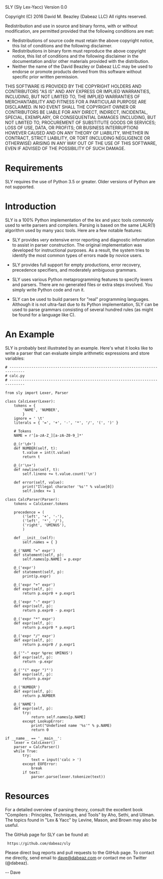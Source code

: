 SLY (Sly Lex-Yacc)                   Version 0.0

Copyright (C) 2016
David M. Beazley (Dabeaz LLC)
All rights reserved.

Redistribution and use in source and binary forms, with or without
modification, are permitted provided that the following conditions are
met:

* Redistributions of source code must retain the above copyright notice,
  this list of conditions and the following disclaimer.  
* Redistributions in binary form must reproduce the above copyright notice, 
  this list of conditions and the following disclaimer in the documentation
  and/or other materials provided with the distribution.  
* Neither the name of the David Beazley or Dabeaz LLC may be used to
  endorse or promote products derived from this software without
  specific prior written permission. 

THIS SOFTWARE IS PROVIDED BY THE COPYRIGHT HOLDERS AND CONTRIBUTORS
"AS IS" AND ANY EXPRESS OR IMPLIED WARRANTIES, INCLUDING, BUT NOT
LIMITED TO, THE IMPLIED WARRANTIES OF MERCHANTABILITY AND FITNESS FOR
A PARTICULAR PURPOSE ARE DISCLAIMED. IN NO EVENT SHALL THE COPYRIGHT
OWNER OR CONTRIBUTORS BE LIABLE FOR ANY DIRECT, INDIRECT, INCIDENTAL,
SPECIAL, EXEMPLARY, OR CONSEQUENTIAL DAMAGES (INCLUDING, BUT NOT
LIMITED TO, PROCUREMENT OF SUBSTITUTE GOODS OR SERVICES; LOSS OF USE,
DATA, OR PROFITS; OR BUSINESS INTERRUPTION) HOWEVER CAUSED AND ON ANY
THEORY OF LIABILITY, WHETHER IN CONTRACT, STRICT LIABILITY, OR TORT
(INCLUDING NEGLIGENCE OR OTHERWISE) ARISING IN ANY WAY OUT OF THE USE
OF THIS SOFTWARE, EVEN IF ADVISED OF THE POSSIBILITY OF SUCH DAMAGE.

Requirements
============

SLY requires the use of Python 3.5 or greater.  Older versions
of Python are not supported.

Introduction
============

SLY is a 100% Python implementation of the lex and yacc tools
commonly used to write parsers and compilers.  Parsing is
based on the same LALR(1) algorithm used by many yacc tools.
Here are a few notable features:

 -  SLY provides *very* extensive error reporting and diagnostic 
    information to assist in parser construction.  The original
    implementation was developed for instructional purposes.  As
    a result, the system tries to identify the most common types
    of errors made by novice users.  

 -  SLY provides full support for empty productions, error recovery,
    precedence specifiers, and moderately ambiguous grammars.

 -  SLY uses various Python metaprogramming features to specify
    lexers and parsers.  There are no generated files or extra
    steps involved. You simply write Python code and run it.

 -  SLY can be used to build parsers for "real" programming languages.
    Although it is not ultra-fast due to its Python implementation,
    SLY can be used to parse grammars consisting of several hundred
    rules (as might be found for a language like C).  

An Example
==========

SLY is probably best illustrated by an example.  Here's what it
looks like to write a parser that can evaluate simple arithmetic
expressions and store variables:

    # -----------------------------------------------------------------------------
    # calc.py
    # -----------------------------------------------------------------------------

    from sly import Lexer, Parser

    class CalcLexer(Lexer):
        tokens = {
            'NAME', 'NUMBER',
            }
        ignore = ' \t'
        literals = { '=', '+', '-', '*', '/', '(', ')' }

        # Tokens
        NAME = r'[a-zA-Z_][a-zA-Z0-9_]*'

        @_(r'\d+')
        def NUMBER(self, t):
            t.value = int(t.value)
            return t

        @_(r'\n+')
        def newline(self, t):
            self.lineno += t.value.count('\n')

        def error(self, value):
            print("Illegal character '%s'" % value[0])
            self.index += 1

    class CalcParser(Parser):
        tokens = CalcLexer.tokens

        precedence = (
            ('left', '+', '-'),
            ('left', '*', '/'),
            ('right', 'UMINUS'),
            )

        def __init__(self):
            self.names = { }

        @_('NAME "=" expr')
        def statement(self, p):
            self.names[p.NAME] = p.expr

        @_('expr')
        def statement(self, p):
            print(p.expr)

        @_('expr "+" expr')
        def expr(self, p):
            return p.expr0 + p.expr1

        @_('expr "-" expr')
        def expr(self, p):
            return p.expr0 - p.expr1

        @_('expr "*" expr')
        def expr(self, p):
            return p.expr0 * p.expr1

        @_('expr "/" expr')
        def expr(self, p):
            return p.expr0 / p.expr1

        @_('"-" expr %prec UMINUS')
        def expr(self, p):
            return -p.expr

        @_('"(" expr ")"')
        def expr(self, p):
            return p.expr

        @_('NUMBER')
        def expr(self, p):
            return p.NUMBER

        @_('NAME')
        def expr(self, p):
            try:
                return self.names[p.NAME]
            except LookupError:
                print("Undefined name '%s'" % p.NAME)
                return 0

    if __name__ == '__main__':
        lexer = CalcLexer()
        parser = CalcParser()
        while True:
            try:
                text = input('calc > ')
            except EOFError:
                break
            if text:
                parser.parse(lexer.tokenize(text))

Resources
=========

For a detailed overview of parsing theory, consult the excellent
book "Compilers : Principles, Techniques, and Tools" by Aho, Sethi, and
Ullman.  The topics found in "Lex & Yacc" by Levine, Mason, and Brown
may also be useful.

The GitHub page for SLY can be found at:

     https://github.com/dabeaz/sly

Please direct bug reports and pull requests to the GitHub page.
To contact me directly, send email to dave@dabeaz.com or contact
me on Twitter (@dabeaz).
 
-- Dave









